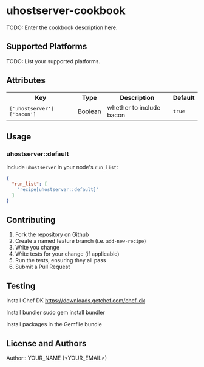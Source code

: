 # uhostserver-cookbook

TODO: Enter the cookbook description here.

## Supported Platforms

TODO: List your supported platforms.

## Attributes

<table>
  <tr>
    <th>Key</th>
    <th>Type</th>
    <th>Description</th>
    <th>Default</th>
  </tr>
  <tr>
    <td><tt>['uhostserver']['bacon']</tt></td>
    <td>Boolean</td>
    <td>whether to include bacon</td>
    <td><tt>true</tt></td>
  </tr>
</table>

## Usage

### uhostserver::default

Include `uhostserver` in your node's `run_list`:

```json
{
  "run_list": [
    "recipe[uhostserver::default]"
  ]
}
```

## Contributing

1. Fork the repository on Github
2. Create a named feature branch (i.e. `add-new-recipe`)
3. Write you change
4. Write tests for your change (if applicable)
5. Run the tests, ensuring they all pass
6. Submit a Pull Request

## Testing

Install Chef DK
https://downloads.getchef.com/chef-dk

Install bundler
sudo gem install bundler

Install packages in the Gemfile
bundle




## License and Authors

Author:: YOUR_NAME (<YOUR_EMAIL>)
